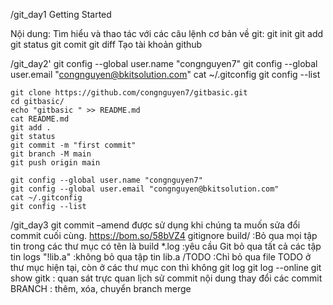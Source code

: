 /git_day1
Getting Started

Nội dung:
    Tìm hiểu và thao tác với các câu lệnh cơ bản về git:
        git init
        git add
        git status
        git comit
        git diff
Tạo tài khoản github

/git_day2'
	git config --global user.name "congnguyen7"
	git config --global user.email "congnguyen@bkitsolution.com"
	cat ~/.gitconfig
	git config --list
	
	git clone https://github.com/congnguyen7/gitbasic.git
	cd gitbasic/
	echo "gitbasic " >> README.md
	cat README.md
	git add .
	git status
	git commit -m "first commit"
	git branch -M main
	git push origin main

	git config --global user.name "congnguyen7"
	git config --global user.email "congnguyen@bkitsolution.com"
	cat ~/.gitconfig
	git config --list


/git_day3
	git commit –amend được sử dụng khi chúng ta muốn sửa đổi commit cuối cùng. 
		https://bom.so/58bVZ4 
	gitignore
		build/ :Bỏ qua mọi tập tin trong các thư mục có tên là build
		*.log   :yêu cầu Git bỏ qua tất cả các tập tin logs
		"!lib.a"  :không bỏ qua tập tin lib.a
		/TODO :Chỉ bỏ qua file TODO ở thư mục hiện tại, còn ở các thư mục con thì không
	git log
	git log --online
	git show
	gitk : quan sát trực quan lịch sử commit nội dung thay đổi các commit 
	BRANCH : thêm, xóa, chuyển branch
	merge
	

	


